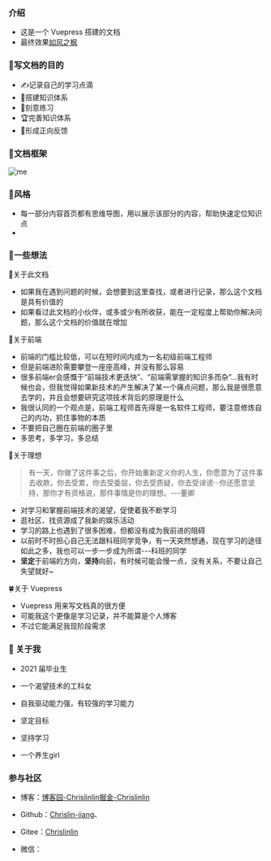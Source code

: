 ### 介绍
* 这是一个 Vuepress 搭建的文档
* 最终效果[如风之枫](https://chrislin-jiang.github.io/code-girl/)

### :dart:写文档的目的
* :writing_hand:记录自己的学习点滴
* :1st_place_medal:搭建知识体系
* :dart:刻意练习
* :trophy:完善知识体系
* :cherry_blossom:形成正向反馈

### :green_book:文档框架

![me](https://img2020.cnblogs.com/blog/1908783/202005/1908783-20200506223844982-1086008657.jpg)

### :sunflower:风格
* 每一部分内容首页都有思维导图，用以展示该部分的内容，帮助快速定位知识点
* 

### :thinking:一些想法
:triangular_flag_on_post:关于此文档
* 如果我在遇到问题的时候，会想要到这里查找，或者进行记录，那么这个文档是具有价值的
* 如果看过此文档的小伙伴，或多或少有所收获，能在一定程度上帮助你解决问题，那么这个文档的价值就在增加

:muscle:关于前端
* 前端的门槛比较低，可以在短时间内成为一名初级前端工程师
* 但是前端进阶需要攀登一座座高峰，并没有那么容易
* 很多前端er会感慨于“前端技术更迭快”、“前端需掌握的知识多而杂”...我有时候也会，但我觉得如果新技术的产生解决了某一个痛点问题，那么我是很愿意去学的，并且会想要研究这项技术背后的原理是什么
* 我很认同的一个观点是，前端工程师首先得是一名软件工程师，要注意修炼自己的内功，抓住事物的本质
* 不要把自己圈在前端的圈子里
* 多思考，多学习，多总结

:tada:关于理想
> 有一天，你做了这件事之后，你开始重新定义你的人生，你愿意为了这件事去收款，你去受累，你去受委屈，你去受质疑，你去受诽谤···你还愿意坚持，那你才有资格说，那件事情是你的理想。---董卿
* 对学习和掌握前端技术的渴望，促使着我不断学习
* 逛社区、找资源成了我新的娱乐活动
* 学习的路上也遇到了很多困难，但都没有成为我前进的阻碍
* 以前时不时担心自己无法跟科班同学竞争，有一天突然想通，现在学习的途径如此之多，我也可以一步一步成为所谓---科班的同学
* **坚定**于前端的方向，**坚持**向前，有时候可能会慢一点，没有关系，不要让自己失望就好~

:four_leaf_clover:关于 Vuepress
* Vuepress 用来写文档真的很方便
* 可能我这个更像是学习记录，并不能算是个人博客
* 不过它能满足我现阶段需求

### :hibiscus: 关于我

- 2021 届毕业生
- 一个渴望技术的工科女
- 自我驱动能力强，有较强的学习能力

- 坚定目标 
- 坚持学习
- 一个养生girl

### 参与社区

- 博客：[博客园-Chrislinlin](https://www.cnblogs.com/chrislinlin/)[掘金-Chrislinlin](https://juejin.im/user/5e0466a4e51d452a6105b83a)

- Github：[Chrislin-jiang](https://github.com/Chrislin-jiang)、

- Gitee：[Chrislinlin](https://gitee.com/chrislinlin)

- 微信：
